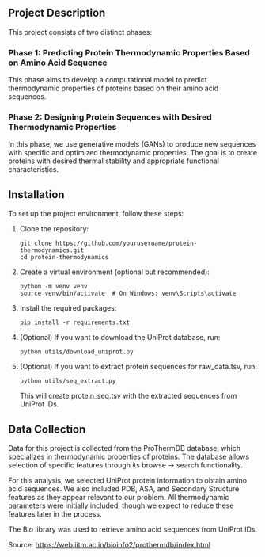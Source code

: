 ## Project Description
This project consists of two distinct phases:

### Phase 1: Predicting Protein Thermodynamic Properties Based on Amino Acid Sequence
This phase aims to develop a computational model to predict thermodynamic properties of proteins based on their amino acid sequences.

### Phase 2: Designing Protein Sequences with Desired Thermodynamic Properties
In this phase, we use generative models (GANs) to produce new sequences with specific and optimized thermodynamic properties. The goal is to create proteins with desired thermal stability and appropriate functional characteristics.

## Installation
To set up the project environment, follow these steps:

1. Clone the repository:
   ```
   git clone https://github.com/yourusername/protein-thermodynamics.git
   cd protein-thermodynamics
   ```

2. Create a virtual environment (optional but recommended):
   ```
   python -m venv venv
   source venv/bin/activate  # On Windows: venv\Scripts\activate
   ```

3. Install the required packages:
   ```
   pip install -r requirements.txt
   ```

4. (Optional) If you want to download the UniProt database, run:
   ```
   python utils/download_uniprot.py
   ```

5. (Optional) If you want to extract protein sequences for raw_data.tsv, run:
   ```
   python utils/seq_extract.py
   ```
   This will create protein_seq.tsv with the extracted sequences from UniProt IDs.

## Data Collection
Data for this project is collected from the ProThermDB database, which specializes in thermodynamic properties of proteins. The database allows selection of specific features through its browse -> search functionality.

For this analysis, we selected UniProt protein information to obtain amino acid sequences. We also included PDB, ASA, and Secondary Structure features as they appear relevant to our problem. All thermodynamic parameters were initially included, though we expect to reduce these features later in the process.

The Bio library was used to retrieve amino acid sequences from UniProt IDs.

Source: https://web.iitm.ac.in/bioinfo2/prothermdb/index.html